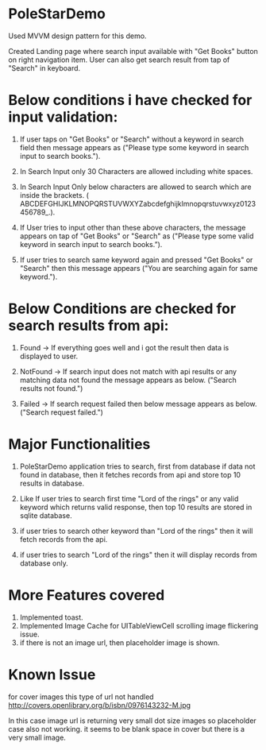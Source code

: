 # PoleStarDemo

Used MVVM design pattern for this demo.

Created Landing page where search input available with "Get Books" button on right navigation item.
User can also get search result from tap of "Search" in keyboard.

# Below conditions i have checked for input validation:

1. If user taps on "Get Books" or "Search" without a keyword in search field then message appears as 
    ("Please type some keyword in search input to search books.").

2. In Search Input only 30 Characters are allowed including white spaces.

3. In Search Input Only below characters are allowed to search which are inside the brackets.
    ( ABCDEFGHIJKLMNOPQRSTUVWXYZabcdefghijklmnopqrstuvwxyz0123456789_.).

4. If User tries to input other than these above characters, the message appears on tap of "Get Books" or "Search" as 
    ("Please type some valid keyword in search input to search books.”).

5. If user tries to search same keyword again and pressed "Get Books" or "Search" then this message appears 
    ("You are searching again for same keyword.").

# Below Conditions are checked for search results from api:

1. Found -> If everything goes well and i got the result then data is displayed to user.

2. NotFound -> If search input does not match with api results or any matching data not found the message appears as below.
    ("Search results not found.")

3. Failed -> If search request failed then below message appears as below.
    ("Search request failed.")

# Major Functionalities

1. PoleStarDemo application tries to search, first from database if data not found in database, then it fetches records from api and store top 10 results in database.

2. Like If user tries to search first time "Lord of the rings" or any valid keyword which returns valid response, then top 10 results are stored in sqlite database.

3. if user tries to search other keyword than "Lord of the rings" then it will fetch records from the api.

4. if user tries to search "Lord of the rings" then it will display records from database only.

# More Features covered 

1. Implemented toast.
2. Implemented Image Cache for UITableViewCell scrolling image flickering issue.
3. if there is not an image url, then placeholder image is shown.

# Known Issue

for cover images this type of url not handled
http://covers.openlibrary.org/b/isbn/0976143232-M.jpg  

In this case image url is returning very small dot size images so placeholder case also not working. it seems to be blank space in cover but there is a very small image.


